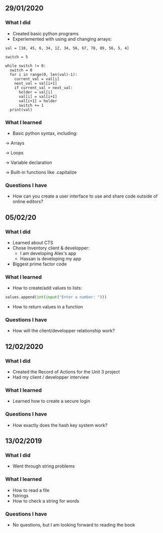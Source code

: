 29/01/2020
---

### What I did
* Created basic python programs
* Experiemented with using and changing arrays:
```
val = [10, 45, 6, 34, 12, 34, 56, 67, 78, 89, 56, 5, 4]

switch = 5

while switch != 0:
  switch = 0
  for i in range(0, len(val)-1):
    current_val = val[i]
    next_val = val[i+1]
    if current_val > next_val:
      holder = val[i]
      val[i] = val[i+1]
      val[i+1] = holder
      switch += 1
  print(val)
```

### What I learned
* Basic python syntax, including:

&rightarrow; Arrays

&rightarrow; Loops

&rightarrow; Variable declaration

&rightarrow; Built-in functions like .capitalize

### Questions I have
* How can you create a user interface to use and share code outside of online editors?


05/02/20
---

### What I did
* Learned about CTS
* Chose Inventory client & developper:
  * I am developing Alex's app
  * Hassan is developing my app
* Biggest prime factor code

### What I learned
* How to create/add values to lists:
```.py
values.append(int(input("Enter a number: ")))
```
* How to return values in a function

### Questions I have
* How will the client/developper relationship work?


12/02/2020
--

### What I did
* Created the Record of Actions for the Unit 3 project
* Had my client / developper interview

### What I learned
* Learned how to create a secure login

### Questions I have
* How exactly does the hash key system work?


13/02/2019
--

### What I did
* Went through string problems

### What I learned
* How to read a file
* fstrings
* How to check a string for words

### Questions I have
* No questions, but I am looking forward to reading the book
